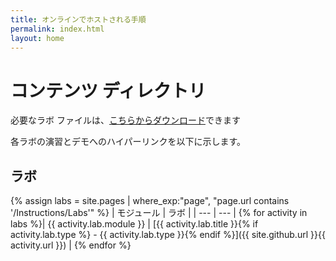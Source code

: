 ```yaml
---
title: オンラインでホストされる手順
permalink: index.html
layout: home
---
```


# コンテンツ ディレクトリ

必要なラボ ファイルは、[こちらからダウンロード](https://github.com/MicrosoftLearning/SC-300-Identity-and-Access-Administrator/archive/master.zip)できます

各ラボの演習とデモへのハイパーリンクを以下に示します。

## ラボ

{% assign labs = site.pages | where_exp:"page", "page.url contains '/Instructions/Labs'" %}
| モジュール | ラボ |
| --- | --- | 
{% for activity in labs %}| {{ activity.lab.module }} | [{{ activity.lab.title }}{% if activity.lab.type %} - {{ activity.lab.type }}{% endif %}]({{ site.github.url }}{{ activity.url }}) |
{% endfor %}
